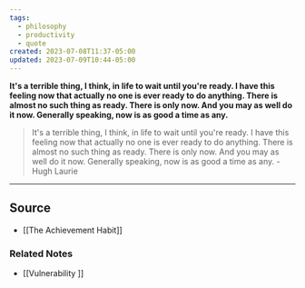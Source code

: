 ```yaml
---
tags:
  - philosophy
  - productivity
  - quote
created: 2023-07-08T11:37-05:00
updated: 2023-07-09T10:44-05:00
---
```

**It's a terrible thing, I think, in life to wait until you're ready. I have this feeling now that actually no one is ever ready to do anything. There is almost no such thing as ready. There is only now. And you may as well do it now. Generally speaking, now is as good a time as any.**

> It's a terrible thing, I think, in life to wait until you're ready. I have this feeling now that actually no one is ever ready to do anything. There is almost no such thing as ready. There is only now. And you may as well do it now. Generally speaking, now is as good a time as any. - Hugh Laurie
> 

---

## Source
- [[The Achievement Habit]]

### Related Notes
- [[Vulnerability ]]
